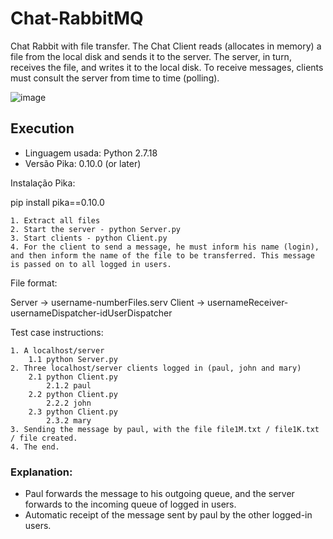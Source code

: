 # Chat-RabbitMQ
Chat Rabbit with file transfer. The Chat Client reads (allocates in memory) a file from the local disk and sends it to the server. The server, in turn, receives the file, and writes it to the local disk. To receive messages, clients must consult the server from time to time (polling).

![image](https://user-images.githubusercontent.com/36938892/115090517-76a59b80-9eeb-11eb-9bc1-e0aa178c2d41.png)

## Execution

- Linguagem usada: Python 2.7.18
- Versão Pika: 0.10.0 (or later)

Instalação Pika:

pip install pika==0.10.0

    1. Extract all files
    2. Start the server - python Server.py
    3. Start clients - python Client.py
    4. For the client to send a message, he must inform his name (login), and then inform the name of the file to be transferred. This message is passed on to all logged in users.

File format:

Server -> username-numberFiles.serv
Client -> usernameReceiver-usernameDispatcher-idUserDispatcher

Test case instructions:

    1. A localhost/server
        1.1 python Server.py
    2. Three localhost/server clients logged in (paul, john and mary)
        2.1 python Client.py
            2.1.2 paul
        2.2 python Client.py
            2.2.2 john
        2.3 python Client.py
            2.3.2 mary
    3. Sending the message by paul, with the file file1M.txt / file1K.txt / file created.
    4. The end.

### Explanation:

- Paul forwards the message to his outgoing queue, and the server forwards to the incoming queue of logged in users.
- Automatic receipt of the message sent by paul by the other logged-in users.









